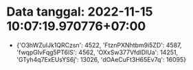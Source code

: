 # Data tanggal: 2022-11-15 10:07:19.970776+07:00

* {'O3hWZulJk1QRCzsn': 4522, 'FtznPXNhtbm9i5ZD': 4587, 'fwqpGIvFqg5PT6lS': 4562, 'OXxSw377VfdIDlUa': 14251, 'GTyh4q7ExEUsYS6j': 13026, 'dOAeCuFt3H65Ev7q': 16095}
